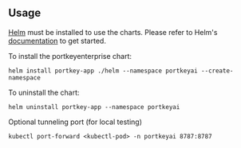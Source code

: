 ## Usage

[Helm](https://helm.sh) must be installed to use the charts.  Please refer to
Helm's [documentation](https://helm.sh/docs) to get started.


To install the portkeyenterprise chart:

    helm install portkey-app ./helm --namespace portkeyai --create-namespace  

To uninstall the chart:

    helm uninstall portkey-app --namespace portkeyai 

Optional tunneling port (for local testing)

    kubectl port-forward <kubectl-pod> -n portkeyai 8787:8787